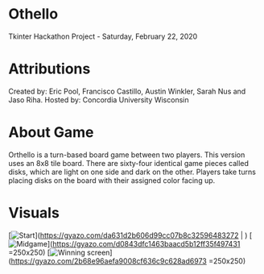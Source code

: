 # Othello
Tkinter Hackathon Project - Saturday, February 22, 2020

# Attributions
Created by: Eric Pool, Francisco Castillo, Austin Winkler, Sarah Nus and Jaso Riha. 
Hosted by: Concordia University Wisconsin

# About Game
Orthello is a turn-based board game between two players. This version uses an 8x8 tile board. There are sixty-four identical game pieces called disks, which are light on one side and dark on the other. Players take turns placing disks on the board with their assigned color facing up. 

# Visuals
[![Start](https://i.gyazo.com/da631d2b606d99cc07b8c32596483272.png)](https://gyazo.com/da631d2b606d99cc07b8c32596483272 | )
[![Midgame](https://i.gyazo.com/d0843dfc1463baacd5b12ff35f497431.png)](https://gyazo.com/d0843dfc1463baacd5b12ff35f497431 =250x250)
[![Winning screen](https://i.gyazo.com/2b68e96aefa9008cf636c9c628ad6973.png)](https://gyazo.com/2b68e96aefa9008cf636c9c628ad6973 =250x250)
